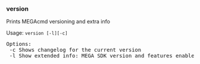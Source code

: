 ### version
Prints MEGAcmd versioning and extra info

Usage: `version [-l][-c]`
<pre>
Options:
 -c	Shows changelog for the current version
 -l	Show extended info: MEGA SDK version and features enabled
</pre>
